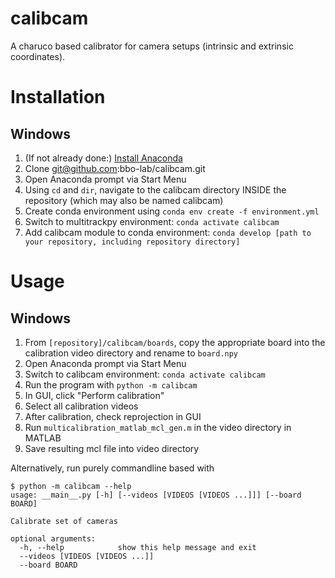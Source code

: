 # calibcam
A charuco based calibrator for camera setups (intrinsic and extrinsic coordinates).

# Installation

## Windows

1. (If not already done:) [Install Anaconda](https://docs.anaconda.com/anaconda/install/windows/)
2. Clone git@github.com:bbo-lab/calibcam.git 
3. Open Anaconda prompt via Start Menu
4. Using `cd` and `dir`, navigate to the calibcam directory INSIDE the repository (which may also be named calibcam)
5. Create conda environment using `conda env create -f environment.yml`
6. Switch to multitrackpy environment: `conda activate calibcam`
7. Add calibcam module to conda environment: `conda develop [path to your repository, including repository directory]`


# Usage

## Windows

1. From `[repository]/calibcam/boards`, copy the appropriate board into the calibration video directory and rename to `board.npy`
2. Open Anaconda prompt via Start Menu
3. Switch to calibcam environment: `conda activate calibcam`
4. Run the program with `python -m calibcam`
5. In GUI, click "Perform calibration"
6. Select all calibration videos
7. After calibration, check reprojection in GUI
8. Run `multicalibration_matlab_mcl_gen.m` in the video directory in MATLAB
9. Save resulting mcl file into video directory

Alternatively, run purely commandline based with
```
$ python -m calibcam --help
usage: __main__.py [-h] [--videos [VIDEOS [VIDEOS ...]]] [--board BOARD]

Calibrate set of cameras

optional arguments:
  -h, --help            show this help message and exit
  --videos [VIDEOS [VIDEOS ...]]
  --board BOARD
```

